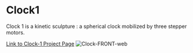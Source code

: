 # Clock1
Clock 1 is a kinetic sculpture : a spherical clock mobilized by three stepper motors.

[Link to Clock-1 Project Page](https://rockey.design/Clock-1)
![Clock-FRONT-web](https://github.com/rockeyhere/Clock1/assets/92657171/532289f1-44ed-4e2b-a84b-9cbba7a9d772)
